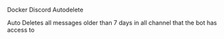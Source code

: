 Docker Discord Autodelete

Auto Deletes all messages older than 7 days in all channel that the bot has access to
